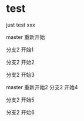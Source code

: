# test
just test   xxx




master 重新开始

分支2 开始1

分支2 开始2

分支2 开始3

master 重新开始2
分支2 开始4

分支2 开始5

分支2 开始6